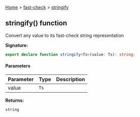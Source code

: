 [Home](/) &gt; [fast-check](../fast-check.md) &gt; [stringify](stringify_1.md)

## stringify() function

Convert any value to its fast-check string representation

<b>Signature:</b>

```typescript
export declare function stringify<Ts>(value: Ts): string;
```

#### Parameters

|  Parameter | Type | Description |
|  --- | --- | --- |
|  value | <code>Ts</code> |  |

<b>Returns:</b>

`string`

